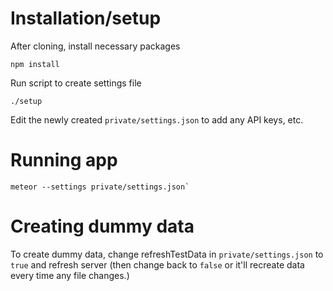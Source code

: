 # Installation/setup

After cloning, install necessary packages

```
npm install

```

Run script to create settings file

```
./setup

```

Edit the newly created `private/settings.json` to add any API keys, etc.


# Running app

```
meteor --settings private/settings.json`
```

# Creating dummy data
To create dummy data, change refreshTestData in `private/settings.json` to `true` and refresh server (then change back to `false` or it'll recreate data every time any file changes.)
